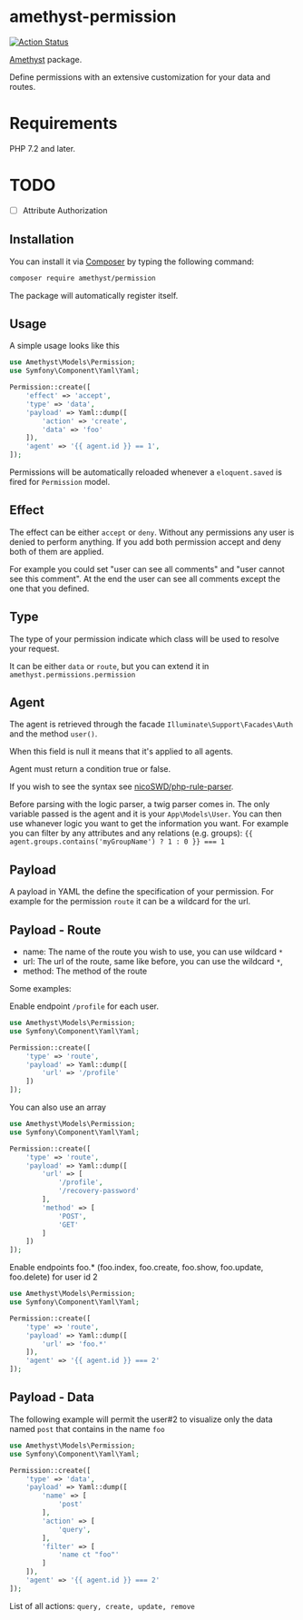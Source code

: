 # amethyst-permission

[![Action Status](https://github.com/amethyst-php/permission/workflows/test/badge.svg)](https://github.com/amethyst-php/permission/actions)

[Amethyst](https://github.com/amethyst-php/amethyst) package.

Define permissions with an extensive customization for your data and routes.

# Requirements

PHP 7.2 and later.

# TODO

- [ ] Attribute Authorization

## Installation

You can install it via [Composer](https://getcomposer.org/) by typing the following command:

```bash
composer require amethyst/permission
```

The package will automatically register itself.

## Usage

A simple usage looks like this

```php
use Amethyst\Models\Permission;
use Symfony\Component\Yaml\Yaml;

Permission::create([
	'effect' => 'accept',
	'type' => 'data',
	'payload' => Yaml::dump([
		'action' => 'create',
		'data' => 'foo'
	]),
	'agent' => '{{ agent.id }} == 1',
]);
```

Permissions will be automatically reloaded whenever a `eloquent.saved` is fired for `Permission` model.

## Effect

The effect can be either `accept` or `deny`. Without any permissions any user is denied to perform anything. If you add both permission accept and deny both of them are applied.

For example you could set "user can see all comments" and "user cannot see this comment". At the end the user can see all comments except the one that you defined.

## Type

The type of your permission indicate which class will be used to resolve your request.

It can be either `data` or `route`, but you can extend it in `amethyst.permissions.permission`

## Agent

The agent is retrieved through the facade `Illuminate\Support\Facades\Auth` and the method `user()`.

When this field is null it means that it's applied to all agents.

Agent must return a condition true or false.

If you wish to see the syntax see [nicoSWD/php-rule-parser](https://github.com/nicoSWD/php-rule-parser).

Before parsing with the logic parser, a twig parser comes in. The only variable passed is the agent and it is your `App\Models\User`. You can then use whanever logic you want to get the information you want. For example you can filter by any attributes and any relations (e.g. groups): `{{ agent.groups.contains('myGroupName') ? 1 : 0 }} === 1`

## Payload

A payload in YAML the define the specification of your permission. For example for the permission `route` it can be a wildcard for the url.

## Payload - Route

- name: The name of the route you wish to use, you can use wildcard `*`
- url: The url of the route, same like before, you can use the wildcard `*`,
- method: The method of the route

Some examples:

Enable endpoint `/profile` for each user.

```php
use Amethyst\Models\Permission;
use Symfony\Component\Yaml\Yaml;

Permission::create([
	'type' => 'route',
	'payload' => Yaml::dump([
		'url' => '/profile'
	])
]);
```

You can also use an array

```php
use Amethyst\Models\Permission;
use Symfony\Component\Yaml\Yaml;

Permission::create([
	'type' => 'route',
	'payload' => Yaml::dump([
		'url' => [
			'/profile',
			'/recovery-password'
		],
		'method' => [
			'POST',
			'GET'
		]
	])
]);
```

Enable endpoints foo.* (foo.index, foo.create, foo.show, foo.update, foo.delete) for user id 2

```php
use Amethyst\Models\Permission;
use Symfony\Component\Yaml\Yaml;

Permission::create([
	'type' => 'route',
	'payload' => Yaml::dump([
		'url' => 'foo.*'
	]),
	'agent' => '{{ agent.id }} === 2'
]);
```

## Payload - Data

The following example will permit the user#2 to visualize only the data named `post` that contains in the name `foo`

```php
use Amethyst\Models\Permission;
use Symfony\Component\Yaml\Yaml;

Permission::create([
	'type' => 'data',
	'payload' => Yaml::dump([
		'name' => [
			'post'
		],
		'action' => [
			'query',
		],
		'filter' => [
			'name ct "foo"'
		]
	]),
	'agent' => '{{ agent.id }} === 2'
]);
```
List of all actions: `query, create, update, remove`